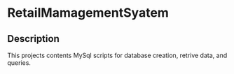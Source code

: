 # RetailMamagementSyatem

## Description 
This projects contents MySql scripts for database creation, retrive data, and queries.


